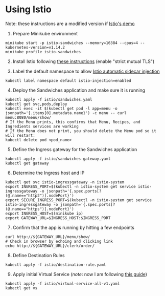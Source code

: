 # Using Istio
Note: these instructions are a modified version if [Istio's demo](https://istio.io/docs/examples/bookinfo/#if-you-are-running-on-kubernetes)

1. Prepare Minikube environment
  ```shell
  minikube start -p istio-sandwiches --memory=16384 --cpus=4 --kubernetes-version=v1.14.2
  minikube profile istio-sandwiches
  ```

2. Install Istio following [these instructions](https://istio.io/docs/setup/kubernetes/install/kubernetes/#prerequisites) (enable "strict mutual TLS")

3. Label the default namespace to allow [Istio automatic sidecar injection](https://istio.io/docs/setup/kubernetes/additional-setup/sidecar-injection/#automatic-sidecar-injection)
  ```shell
  kubectl label namespace default istio-injection=enabled
  ```

4. Deploy the Sandwiches application and make sure it is running
  ```shell
  kubectl apply -f istio/sandwiches.yaml
  kubectl get svc,pods,deploy
  kubectl exec -it $(kubectl get pod -l app=menu -o jsonpath='{.items[0].metadata.name}') -c menu -- curl menu:8080/menu/show/
  # If the Menu prints, this confirms that Menu, Recipes, and Ingredients services are working
  # If the Menu does not print, you should delete the Menu pod so it will restart:
  kubectl delete pod <pod_name>
  ```

5. Define the Ingress gateway for the Sandwiches application
  ```shell
  kubectl apply -f istio/sandwiches-gateway.yaml
  kubectl get gateway
  ```

6. Determine the Ingress host and IP
  ```shell
  kubectl get svc istio-ingressgateway -n istio-system
  export INGRESS_PORT=$(kubectl -n istio-system get service istio-ingressgateway -o jsonpath='{.spec.ports[?(@.name=="http2")].nodePort}')
  export SECURE_INGRESS_PORT=$(kubectl -n istio-system get service istio-ingressgateway -o jsonpath='{.spec.ports[?(@.name=="https")].nodePort}')
  export INGRESS_HOST=$(minikube ip)
  export GATEWAY_URL=$INGRESS_HOST:$INGRESS_PORT
  ```

7. Confirm that the app is running by hitting a few endpoints
  ```shell
  curl http://${GATEWAY_URL}/menu/show/
  # Check in browser by echoing and clicking link
  echo http://${GATEWAY_URL}/clerk/order/
  ```

8. Define Destination Rules
  ```shell
  kubectl apply -f istio/destination-rule.yaml
  ```

9. Apply initial Virtual Service (_note_: now I am following [this guide](https://istio.io/docs/tasks/traffic-management/request-routing/))
  ```shell
  kubectl apply -f istio/virtual-service-all-v1.yaml
  kubectl get vs
  ```
